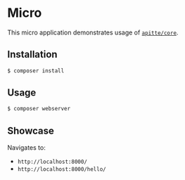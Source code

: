 # Micro

This micro application demonstrates usage of [`apitte/core`](https://github.com/apitte/core). 

## Installation

```bash
$ composer install
```

## Usage

```bash
$ composer webserver
```

## Showcase

Navigates to:

- `http://localhost:8000/`
- `http://localhost:8000/hello/`
